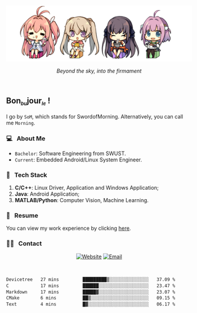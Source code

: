<img src="./pic/Aokana.png">
<p align="center"><em>Beyond the sky, into the firmament</em></p>

<br/>

## Bon<sub><em><font size=2>bu</font></em></sub>jour<sub><em><font size=2>le</font></em></sub> !

I go by `SoM`, which stands for SwordofMorning. Alternatively, you can call me `Morning`.

### 💻 &nbsp; About Me

- `Bachelor`: Software Engineering from SWUST.
- `Current`: Embedded Android/Linux System Engineer.

### 🔧 &nbsp; Tech Stack

1. **C/C++**: Linux Driver, Application and Windows Application;
2. **Java**: Android Application;
3. **MATLAB/Python**: Computer Vision, Machine Learning.

### 📝 &nbsp; Resume

You can view my work experience by clicking <a href="https://swordofmorning.com/index.php/contact/">here</a>.

### 🤝🏻 &nbsp; Contact

<p align="center">
<a href="https://swordofmorning.com/"><img alt="Website" src="https://img.shields.io/badge/Website-swordofmorning.com-blue?style=flat-square&logo=google-chrome"></a>
<a href="mailto:master@xiaojintao.email
"><img alt="Email" src="https://img.shields.io/badge/Email-master@xiaojintao.email-blue?style=flat-square&logo=gmail"></a>
</p>

<br/>

<!--START_SECTION:waka-->

```txt
Devicetree   27 mins         █████████▒░░░░░░░░░░░░░░░   37.09 %
C            17 mins         ██████░░░░░░░░░░░░░░░░░░░   23.47 %
Markdown     17 mins         █████▓░░░░░░░░░░░░░░░░░░░   23.07 %
CMake        6 mins          ██▒░░░░░░░░░░░░░░░░░░░░░░   09.15 %
Text         4 mins          █▓░░░░░░░░░░░░░░░░░░░░░░░   06.17 %
```

<!--END_SECTION:waka-->
